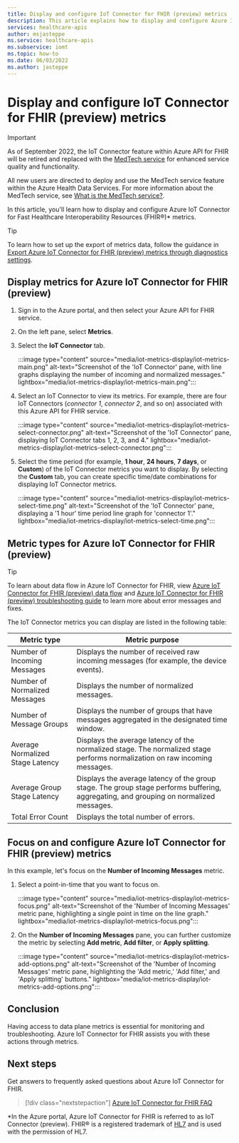 ```yaml
---
title: Display and configure IoT Connector for FHIR (preview) metrics
description: This article explains how to display and configure Azure IoT Connector for FHIR (preview) metrics.
services: healthcare-apis
author: msjasteppe
ms.service: healthcare-apis
ms.subservice: iomt
ms.topic: how-to
ms.date: 06/03/2022
ms.author: jasteppe
---
```


# Display and configure IoT Connector for FHIR (preview) metrics

> [!IMPORTANT]
> As of September 2022, the IoT Connector feature within Azure API for FHIR will be retired and replaced with the [MedTech service](../../healthcare-apis/iot/deploy-iot-connector-in-azure.md) for enhanced service quality and functionality.
> 
> All new users are directed to deploy and use the MedTech service feature within the Azure Health Data Services. For more information about the MedTech service, see [What is the MedTech service?](../../healthcare-apis/iot/iot-connector-overview.md).

In this article, you'll learn how to display and configure Azure IoT Connector for Fast Healthcare Interoperability Resources (FHIR&#174;)* metrics.

> [!TIP]
> To learn how to set up the export of metrics data, follow the guidance in [Export Azure IoT Connector for FHIR (preview) metrics through diagnostics settings](iot-metrics-diagnostics-export.md).

## Display metrics for Azure IoT Connector for FHIR (preview)

1. Sign in to the Azure portal, and then select your Azure API for FHIR service. 

2. On the left pane, select **Metrics**. 

3. Select the **IoT Connector** tab.

   :::image type="content" source="media/iot-metrics-display/iot-metrics-main.png" alt-text="Screenshot of the 'IoT Connector' pane, with line graphs displaying the number of incoming and normalized messages." lightbox="media/iot-metrics-display/iot-metrics-main.png"::: 

4. Select an IoT Connector to view its metrics. For example, there are four IoT Connectors (*connector 1*, *connector 2*, and so on) associated with this Azure API for FHIR service.

   :::image type="content" source="media/iot-metrics-display/iot-metrics-select-connector.png" alt-text="Screenshot of the 'IoT Connector' pane, displaying IoT Connector tabs 1, 2, 3, and 4." lightbox="media/iot-metrics-display/iot-metrics-select-connector.png"::: 

5. Select the time period (for example, **1 hour**, **24 hours**, **7 days**, or **Custom**) of the IoT Connector metrics you want to display. By selecting the **Custom** tab, you can create specific time/date combinations for displaying IoT Connector metrics.

   :::image type="content" source="media/iot-metrics-display/iot-metrics-select-time.png" alt-text="Screenshot of the 'IoT Connector' pane, displaying a '1 hour' time period line graph for 'connector 1'." lightbox="media/iot-metrics-display/iot-metrics-select-time.png"::: 
 
## Metric types for Azure IoT Connector for FHIR (preview) 

> [!TIP]
> To learn about data flow in Azure IoT Connector for FHIR, view [Azure IoT Connector for FHIR (preview) data flow](iot-data-flow.md) and [Azure IoT Connector for FHIR (preview) troubleshooting guide](iot-troubleshoot-guide.md) to learn more about error messages and fixes.

The IoT Connector metrics you can display are listed in the following table:

|Metric type|Metric purpose| 
|-----------|--------------|
|Number of Incoming Messages|Displays the number of received raw incoming messages (for example, the device events).|
|Number of Normalized Messages|Displays the number of normalized messages.|
|Number of Message Groups|Displays the number of groups that have messages aggregated in the designated time window.|
|Average Normalized Stage Latency|Displays the average latency of the normalized stage. The normalized stage performs normalization on raw incoming messages.|
|Average Group Stage Latency|Displays the average latency of the group stage. The group stage performs buffering, aggregating, and grouping on normalized messages.| 
|Total Error Count|Displays the total number of errors.| 

## Focus on and configure Azure IoT Connector for FHIR (preview) metrics

In this example, let's focus on the **Number of Incoming Messages** metric.

1. Select a point-in-time that you want to focus on.

   :::image type="content" source="media/iot-metrics-display/iot-metrics-focus.png" alt-text="Screenshot of the 'Number of Incoming Messages' metric pane, highlighting a single point in time on the line graph." lightbox="media/iot-metrics-display/iot-metrics-focus.png"::: 

2. On the **Number of Incoming Messages** pane, you can further customize the metric by selecting **Add metric**, **Add filter**, or **Apply splitting**. 

   :::image type="content" source="media/iot-metrics-display/iot-metrics-add-options.png" alt-text="Screenshot of the 'Number of Incoming Messages' metric pane, highlighting the 'Add metric,' 'Add filter,' and 'Apply splitting' buttons." lightbox="media/iot-metrics-display/iot-metrics-add-options.png"::: 

## Conclusion 
Having access to data plane metrics is essential for monitoring and troubleshooting. Azure IoT Connector for FHIR assists you with these actions through metrics. 

## Next steps

Get answers to frequently asked questions about Azure IoT Connector for FHIR.

>[!div class="nextstepaction"]
>[Azure IoT Connector for FHIR FAQ](fhir-faq.yml)

*In the Azure portal, Azure IoT Connector for FHIR is referred to as IoT Connector (preview). FHIR&#174; is a registered trademark of [HL7](https://hl7.org/fhir/) and is used with the permission of HL7.
